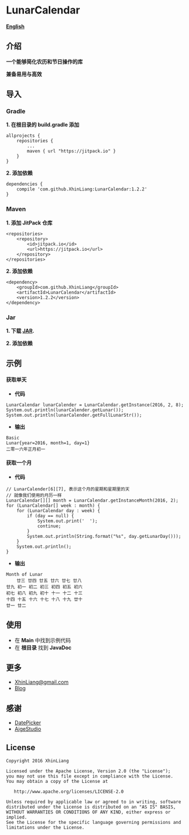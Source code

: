 # LunarCalendar
**[English](https://github.com/XhinLiang/LunarCalendar)**

## 介绍
**一个能够简化农历和节日操作的库**

**兼备易用与高效**

## 导入

### Gradle
**1. 在根目录的 build.gradle 添加**

```
allprojects {
	repositories {
		...
		maven { url "https://jitpack.io" }
	}
}
```
**2. 添加依赖**

```
dependencies {
	compile 'com.github.XhinLiang:LunarCalendar:1.2.2'
}
```
### Maven
**1. 添加 JitPack 仓库**
```
<repositories>
	<repository>
		<id>jitpack.io</id>
		<url>https://jitpack.io</url>
	</repository>
</repositories>
```
**2. 添加依赖**

```
<dependency>
	<groupId>com.github.XhinLiang</groupId>
	<artifactId>LunarCalendar</artifactId>
	<version>1.2.2</version>
</dependency>
```

### Jar
**1. 下载 [JAR](https://github.com/XhinLiang/LunarCalendar/releases/download/1.2.2/LunarCalendar-all-1.2.2.jar).**

**2. 添加依赖**

## 示例

#### 获取单天
- **代码**
```
LunarCalendar lunarCalender = LunarCalendar.getInstance(2016, 2, 8);
System.out.println(lunarCalender.getLunar());
System.out.println(lunarCalender.getFullLunarStr());
```
- **输出**
```
Basic
Lunar{year=2016, month=1, day=1}
二零一六年正月初一
```

#### 获取一个月
- **代码**
```
// LunarCalender[6][7], 表示这个月的星期和星期里的天
// 就像我们使用的月历一样
LunarCalendar[][] month = LunarCalendar.getInstanceMonth(2016, 2);
for (LunarCalendar[] week : month) {
    for (LunarCalendar day : week) {
        if (day == null) {
            System.out.print('  ');
            continue;
        }
        System.out.println(String.format("%s", day.getLunarDay()));
    }
    System.out.println();
}
```
- **输出**
```
Month of Lunar
    廿三 廿四 廿五 廿六 廿七 廿八
廿九 初一 初二 初三 初四 初五 初六
初七 初八 初九 初十 十一 十二 十三
十四 十五 十六 十七 十八 十九 廿十
廿一 廿二
```

## 使用
- 在 **Main** 中找到示例代码
- 在 **根目录** 找到 **JavaDoc**

## 更多
- XhinLiang@gmail.com
- [Blog](http://xhinliang.github.io)

## 感谢
- [DatePicker](https://github.com/AigeStudio/DatePicker)
- [AigeStudio](http://blog.csdn.net/aigestudio)

## License

    Copyright 2016 XhinLiang

    Licensed under the Apache License, Version 2.0 (the "License");
    you may not use this file except in compliance with the License.
    You may obtain a copy of the License at

       http://www.apache.org/licenses/LICENSE-2.0

    Unless required by applicable law or agreed to in writing, software
    distributed under the License is distributed on an "AS IS" BASIS,
    WITHOUT WARRANTIES OR CONDITIONS OF ANY KIND, either express or implied.
    See the License for the specific language governing permissions and
    limitations under the License.


